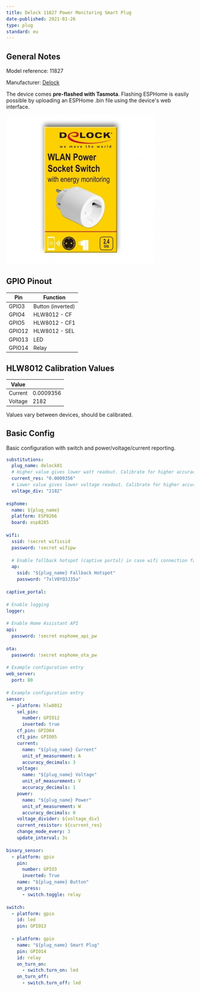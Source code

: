 ```yaml
---
title: Delock 11827 Power Monitoring Smart Plug
date-published: 2021-01-26
type: plug
standard: eu
---
```


## General Notes

Model reference: 11827

Manufacturer: [Delock](https://www.delock.de/produkte/G_11827/merkmale.html)

The device comes **pre-flashed with Tasmota**.
Flashing ESPHome is easily possible by uploading an ESPHome .bin file using the device's web interface.

![Product](./Delock-11827-Power-Monitoring-Smart-Plug-Box.jpg "Product Image Box")

## GPIO Pinout

| Pin    | Function          |
| ------ | ----------------- |
| GPIO3  | Button (inverted) |
| GPIO4  | HLW8012 - CF      |
| GPIO5  | HLW8012 - CF1     |
| GPIO12 | HLW8012 - SEL     |
| GPIO13 | LED               |
| GPIO14 | Relay             |

## HLW8012 Calibration Values

| Value   |           |
| ------- | --------- |
| Current | 0.0009356 |
| Voltage | 2182      |

Values vary between devices, should be calibrated.

## Basic Config

Basic configuration with switch and power/voltage/current reporting.

```yaml
substitutions:
  plug_name: delock01
  # Higher value gives lower watt readout. Calibrate for higher accuracy.
  current_res: "0.0009356"
  # Lower value gives lower voltage readout. Calibrate for higher accuracy.
  voltage_div: "2182"

esphome:
  name: ${plug_name}
  platform: ESP8266
  board: esp8285

wifi:
  ssid: !secret wifissid
  password: !secret wifipw

  # Enable fallback hotspot (captive portal) in case wifi connection fails
  ap:
    ssid: "${plug_name} Fallback Hotspot"
    password: "7xlV0YQ3J35a"

captive_portal:

# Enable logging
logger:

# Enable Home Assistant API
api:
  password: !secret esphome_api_pw

ota:
  password: !secret esphome_ota_pw

# Example configuration entry
web_server:
  port: 80

# Example configuration entry
sensor:
  - platform: hlw8012
    sel_pin:
      number: GPIO12
      inverted: true
    cf_pin: GPIO04
    cf1_pin: GPIO05
    current:
      name: "${plug_name} Current"
      unit_of_measurement: A
      accuracy_decimals: 3
    voltage:
      name: "${plug_name} Voltage"
      unit_of_measurement: V
      accuracy_decimals: 1
    power:
      name: "${plug_name} Power"
      unit_of_measurement: W
      accuracy_decimals: 0
    voltage_divider: ${voltage_div}
    current_resistor: ${current_res}
    change_mode_every: 3
    update_interval: 3s

binary_sensor:
  - platform: gpio
    pin:
      number: GPIO3
      inverted: True
    name: "${plug_name} Button"
    on_press:
      - switch.toggle: relay

switch:
  - platform: gpio
    id: led
    pin: GPIO13

  - platform: gpio
    name: "${plug_name} Smart Plug"
    pin: GPIO14
    id: relay
    on_turn_on:
      - switch.turn_on: led
    on_turn_off:
      - switch.turn_off: led
```
